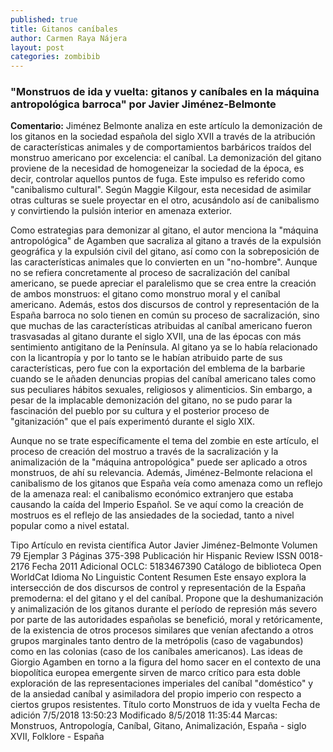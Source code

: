 ```yaml
---
published: true
title: Gitanos caníbales
author: Carmen Raya Nájera
layout: post
categories: zombibib
---
```

### "Monstruos de ida y vuelta: gitanos y caníbales en la máquina antropológica barroca" por Javier Jiménez-Belmonte

**Comentario:** Jiménez Belmonte analiza en este artículo la demonización de los gitanos en la sociedad española del siglo XVII a través de la atribución de características animales y de comportamientos barbáricos traídos del monstruo americano por excelencia: el caníbal. La demonización del gitano proviene de la necesidad de homogeneizar la sociedad de la época, es decir, controlar aquellos puntos de fuga. Este impulso es referido como "canibalismo cultural". Según Maggie Kilgour, esta necesidad de asimilar otras culturas se suele proyectar en el otro, acusándolo así de canibalismo y convirtiendo la pulsión interior en amenaza exterior.

Como estrategias para demonizar al gitano, el autor menciona la "máquina antropológica" de Agamben que sacraliza al gitano a través de la expulsión geográfica y la expulsión civil del gitano, así como con la sobreposición de las características animales que lo convierten en un "no-hombre". Aunque no se refiera concretamente al proceso de sacralización del caníbal americano, se puede apreciar el paralelismo que se crea entre la creación de ambos monstruos: el gitano como monstruo moral y el caníbal americano. Además, estos dos discursos de control y representación de la España barroca no solo tienen en común su proceso de sacralización, sino que muchas de las características atribuidas al caníbal americano fueron trasvasadas al gitano durante el siglo XVII, una de las épocas con más sentimiento antigitano de la Península. Al gitano ya se lo había relacionado con la licantropía y por lo tanto se le habían atribuido parte de sus características, pero fue con la exportación del emblema de la barbarie cuando se le añaden denuncias propias del caníbal americano tales como sus peculiares hábitos sexuales, religiosos y alimenticios. Sin embargo, a pesar de la implacable demonización del gitano, no se pudo parar la fascinación del pueblo por su cultura y el posterior proceso de "gitanización" que el país experimentó durante el siglo XIX.

Aunque no se trate específicamente el tema del zombie en este artículo, el proceso de creación del mostruo a través de la sacralización y la animalización de la "máquina antropológica" puede ser aplicado a otros monstruos, de ahí su relevancia. Además, Jiménez-Belmonte relaciona el canibalismo de los gitanos que España veía como amenaza como un reflejo de la amenaza real: el canibalismo económico extranjero que estaba causando la caída del Imperio Español. Se ve aquí como la creación de mostruos es el reflejo de las ansiedades de la sociedad, tanto a nivel popular como a nivel estatal.

 

Tipo 	Artículo en revista científica
Autor 	Javier Jiménez-Belmonte
Volumen 	79
Ejemplar 	3
Páginas 	375-398
Publicación 	hir Hispanic Review
ISSN 	0018-2176
Fecha 	2011
Adicional 	OCLC: 5183467390
Catálogo de biblioteca 	Open WorldCat
Idioma 	No Linguistic Content
Resumen 	Este ensayo explora la intersección de dos discursos de control y representación de la España premoderna: el del gitano y el del caníbal. Propone que la deshumanización y animalización de los gitanos durante el período de represión más severo por parte de las autoridades españolas se benefició, moral y retóricamente, de la existencia de otros procesos similares que venían afectando a otros grupos marginales tanto dentro de la metrópolis (caso de vagabundos) como en las colonias (caso de los caníbales americanos). Las ideas de Giorgio Agamben en torno a la figura del homo sacer en el contexto de una biopolítica europea emergente sirven de marco crítico para esta doble exploración de las representaciones imperiales del caníbal "doméstico" y de la ansiedad caníbal y asimiladora del propio imperio con respecto a ciertos grupos resistentes.
Título corto 	Monstruos de ida y vuelta
Fecha de adición 	7/5/2018 13:50:23
Modificado 	8/5/2018 11:35:44
Marcas: Monstruos, Antropología, Caníbal, Gitano, Animalización, España - siglo XVII, Folklore - España 